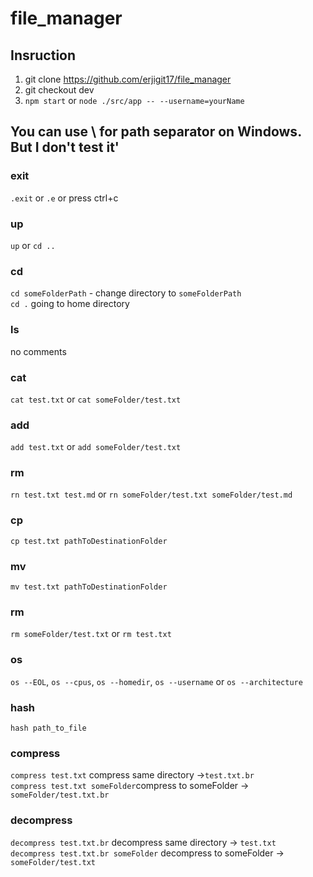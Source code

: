 # file_manager

## Insruction
1. git clone https://github.com/erjigit17/file_manager
2. git checkout dev
3. `npm start` or `node ./src/app -- --username=yourName` 


## You can use \ for path separator on Windows. But I don't test it'

### exit
`.exit` or `.e` or press ctrl+c 
### up
`up` or `cd ..`
### cd
`cd someFolderPath` - change directory to `someFolderPath`<br>
`cd .` going to home directory
### ls
no comments
### cat
`cat test.txt` or `cat someFolder/test.txt`
### add 
`add test.txt` or `add someFolder/test.txt`
### rm
`rn test.txt test.md` or `rn someFolder/test.txt someFolder/test.md`
### cp
`cp test.txt pathToDestinationFolder`
### mv
`mv test.txt pathToDestinationFolder`
### rm
`rm someFolder/test.txt` or `rm test.txt`
### os
`os --EOL`, `os --cpus`, `os --homedir`, `os --username` or `os --architecture`
### hash
`hash path_to_file`
### compress
`compress test.txt` compress same directory ->` test.txt.br `<br>
`compress test.txt someFolder`compress to someFolder -> `someFolder/test.txt.br`
### decompress
`decompress test.txt.br` decompress same directory -> `test.txt` <br>
`decompress test.txt.br someFolder` decompress to someFolder -> `someFolder/test.txt`
